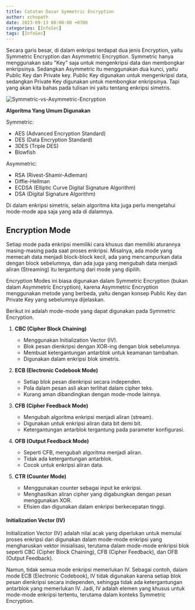 ```yaml
---
title: Catatan Dasar Symmetric Encryption
author: xchopath
date: 2023-09-13 00:00:00 +0700
categories: [InfoSec]
tags: [InfoSec]
---
```


Secara garis besar, di dalam enkripsi terdapat dua jenis Encryption, yaitu Symmetric Encryption dan Asymmetric Encryption. Symmetric hanya menggunakan satu "Key" saja untuk mengenkripsi data dan membongkar enkripsinya. Sedangkan Asymmetric itu menggunakan dua kunci, yaitu Public Key dan Private key. Public Key digunakan untuk mengenkripsi data, sedangkan Private Key digunakan untuk membongkar enkripsinya. Tapi yang akan kita bahas pada tulisan ini yaitu tentang enkripsi simetris.

![Symmetric-vs-Asymmetric-Encryption](https://github.com/xchopath/www.novr.one/assets/44427665/21e2c677-3fac-47c6-8a75-ae45ec99e603)

**Algoritma Yang Umum Digunakan**

Symmetric:
- AES (Advanced Encryption Standard)
- DES (Data Encryption Standard)
- 3DES (Triple DES)
- Blowfish

Asymmetric:
- RSA (Rivest-Shamir-Adleman)
- Diffie-Hellman
- ECDSA (Elliptic Curve Digital Signature Algorithm)
- DSA (Digital Signature Algorithm)

Di dalam enkripsi simetris, selain algoritma kita juga perlu mengetahui mode-mode apa saja yang ada di dalamnya.

## Encryption Mode

Setiap mode pada enkripsi memiliki cara khusus dan memiliki aturannya masing-masing pada saat proses enkripsi. Misalnya, ada mode yang memecah data menjadi block-block kecil, ada yang mencampurkan data dengan block sebelumnya, dan ada juga yang mengubah data menjadi aliran (Streaming) itu tergantung dari mode yang dipilih.

Encryption Modes ini biasa digunakan dalam Symmetric Encryption (bukan dalam Asymmetric Encryption), karena Asymmetric Encryption menggunakan metode yang berbeda, yaitu dengan konsep Public Key dan Private Key yang sebelumnya dijelaskan.

Berikut ini adalah mode-mode yang dapat digunakan pada Symmetric Encryption.

1. **CBC (Cipher Block Chaining)**
    - Menggunakan Initialization Vector (IV).
    - Blok pesan dienkripsi dengan XOR-ing dengan blok sebelumnya.
    - Membuat ketergantungan antarblok untuk keamanan tambahan.
    - Digunakan dalam enkripsi blok simetris.

2. **ECB (Electronic Codebook Mode)**
    - Setiap blok pesan dienkripsi secara independen.
    - Pola dalam pesan asli akan terlihat dalam cipher teks.
    - Kurang aman dibandingkan dengan mode-mode lainnya.

3. **CFB (Cipher Feedback Mode)**
    - Mengubah algoritma enkripsi menjadi aliran (stream).
    - Digunakan untuk enkripsi aliran data bit demi bit.
    - Ketergantungan antarblok tergantung pada parameter konfigurasi.

4. **OFB (Output Feedback Mode)**
    - Seperti CFB, mengubah algoritma menjadi aliran.
    - Tidak ada ketergantungan antarblok.
    - Cocok untuk enkripsi aliran data.

5. **CTR (Counter Mode)**
    - Menggunakan counter sebagai input ke enkripsi.
    - Menghasilkan aliran cipher yang digabungkan dengan pesan menggunakan XOR.
    - Efisien dan digunakan dalam enkripsi berkecepatan tinggi.
  
#### Initialization Vector (IV)

Initialization Vector (IV) adalah nilai acak yang diperlukan untuk memulai proses enkripsi dan digunakan dalam mode-mode enkripsi yang mengharuskan vektor inisialisasi, terutama dalam mode-mode enkripsi blok seperti CBC (Cipher Block Chaining), CFB (Cipher Feedback), dan OFB (Output Feedback).

Namun, tidak semua mode enkripsi memerlukan IV. Sebagai contoh, dalam mode ECB (Electronic Codebook), IV tidak digunakan karena setiap blok pesan dienkripsi secara independen, sehingga tidak ada ketergantungan antarblok yang memerlukan IV. Jadi, IV adalah elemen yang khusus untuk mode-mode enkripsi tertentu, terutama dalam konteks Symmetric Encryption.
